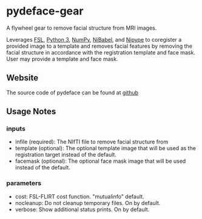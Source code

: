 # pydeface-gear

A flywheel gear to remove facial structure from MRI images.

Leverages [FSL](https://fsl.fmrib.ox.ac.uk/fsl/fslwiki/FSL),
[Python 3](https://www.python.org/downloads/),
[NumPy](http://www.numpy.org/),
[NiBabel](http://nipy.org/nibabel/), and 
[Nipype](http://nipype.readthedocs.io/en/latest/) 
to coregister a provided image to a template and removes facial features by removing the facial structure in accordance with the registration template and face mask.  User may provide a template and face mask.

## Website

The source code of pydeface can be found at [github](https://github.com/poldracklab/pydeface)

## Usage Notes

### inputs

* infile (required): The NIfTI file to remove facial structure from
* template (optional): The optional template image that will be used as the registration target instead of the default.
* facemask (optional): The optional face mask image that will be used instead of the default.

### parameters

* cost: FSL-FLIRT cost function. "mutualinfo" default.
* nocleanup: Do not cleanup temporary files. On by default.
* verbose: Show additional status prints. On by default.
